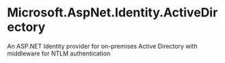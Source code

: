 # Microsoft.AspNet.Identity.ActiveDirectory
An ASP.NET Identity provider for on-premises Active Directory with middleware for NTLM authentication
